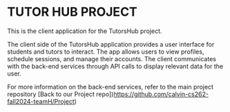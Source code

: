 # TUTOR HUB PROJECT 

This is the client application for the TutorsHub project.

The client side of the TutorsHub application provides a user interface for students and tutors to interact. The app allows users to view profiles, schedule sessions, and manage their accounts. The client communicates with the back-end services through API calls to display relevant data for the user.

For more information on the back-end services, refer to the main project repository
[Back to our Project repo])https://github.com/calvin-cs262-fall2024-teamH/Project)
